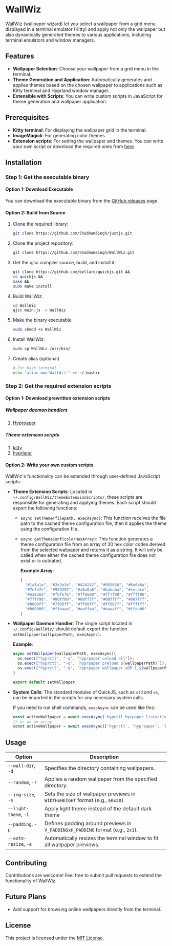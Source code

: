 # WallWiz

WallWiz (wallpaper wizard) let you select a wallpaper from a grid menu displayed in a terminal emulator (Kitty) and apply not only the wallpaper but also dynamically generated themes to various applications, including terminal emulators and window managers.

## Features

- **Wallpaper Selection**: Choose your wallpaper from a grid menu in the terminal.
- **Theme Generation and Application**: Automatically generates and applies themes based on the chosen wallpaper to applications such as Kitty terminal and Hyprland window manager.
- **Extensible with Scripts**: You can write custom scripts in JavaScript for theme generation and wallpaper application.

## Prerequisites

- **Kitty terminal**: For displaying the wallpaper grid in the terminal.
- **ImageMagick**: For generating color themes.
- **Extension scripts**: For setting the wallpaper and themes. You can write your own script or download the required ones from [here](https://github.com/5hubham5ingh/WallWiz/tree/main?tab=readme-ov-file#step-2-get-the-required-extension-scripts).

## Installation
### Step 1: Get the executable binary
#### Option 1: Download Executable

You can download the executable binary from the [GitHub releases](https://github.com/5hubham5ingh/WallWiz/releases) page.

#### Option 2: Build from Source

1. Clone the required library:
   ```bash
   git clone https://github.com/5hubham5ingh/justjs.git

3. Clone the project repository:
   ```bash
   git clone https://github.com/5hubham5ingh/WallWiz.git

3. Get the qjsc compiler source, build, and install it:
   ```bash
   git clone https://github.com/bellard/quickjs.git &&
   cd quickjs &&
   make &&
   sudo make install 

5. Build WallWiz:
   ```bash
   cd WallWiz
   qjsc main.js -o WallWiz

6. Make the binary executable
   ```bash
   sudo chmod +x WallWiz

7. Install WallWiz:
   ```bash
   sudo cp WallWiz /usr/bin/

8. Create alias (optional)
   ```bash
   # For bash terminal
   echo "alias ww='WallWiz'" >> ~/.bashrc

### Step 2: Get the required extension scripts

#### Option 1: Download prewritten extension scripts

##### Wallpaper daemon handlers

1. [Hyprpaper](https://github.com/5hubham5ingh/WallWiz/blob/main/wallpaperDaemonHandlerScripts/hyprpaper.js)
   
##### Theme extension scripts
1. [kitty](https://github.com/5hubham5ingh/WallWiz/blob/main/themeExtensionScripts/kitty.js)
2. [hyprland](https://github.com/5hubham5ingh/WallWiz/blob/main/themeExtensionScripts/hyprland.js)

#### Option 2: Write your own custom scripts
WallWiz's functionality can be extended through user-defined JavaScript scripts:

- **Theme Extension Scripts**: Located in `~/.config/WallWiz/themeExtensionScripts/`, these scripts are responsible for generating and applying themes. Each script should export the following functions:
  - `async setTheme(filepath, execAsync)`: This function receives the file path to the cached theme configuration file, then it applies the theme using the configuration file.
  
  - `async getThemeConf(colorHexArray)`: This function generates a theme configuration file from an array of 30 hex color codes derived from the selected wallpaper and returns it as a string. It will only be called when either the cached theme configuration file does not exist or is outdated.
  
    **Example Array**:
    ```javascript
    [
      "#1a1a1a", "#2e2e2e", "#424242", "#565656", "#6a6a6a",
      "#7e7e7e", "#929292", "#a6a6a6", "#bababa", "#cecece",
      "#e2e2e2", "#f6f6f6", "#ff0000", "#ff7f00", "#ffff00",
      "#7fff00", "#00ff00", "#00ff7f", "#00ffff", "#007fff",
      "#0000ff", "#7f00ff", "#ff00ff", "#ff007f", "#ffffff",
      "#000000", "#ffaaaa", "#aaffaa", "#aaaaff", "#ffaa00"
    ]
    ```

- **Wallpaper Daemon Handler**: The single script located in `~/.config/WallWiz/` should default export the function `setWallpaper(wallpaperPath, execAsync)`.

  **Example**:
  ```javascript
  async setWallpaper(wallpaperPath, execAsync){
    os.exec(["hyprctl", "-q", "hyprpaper unload all"]);
    os.exec(["hyprctl", "-q", `hyprpaper preload ${wallpaperPath}`]);
    os.exec(["hyprctl", "-q", `hyprpaper wallpaper eDP-1,${wallpaperPath}`]);
  }

  export default setWallpaper;
  ```

- **System Calls**: The standard modules of QuickJS, such as `std` and `os`, can be imported in the scripts for any necessary system calls.

  If you need to run shell commands, `execAsync` can be used like this:
  ```javascript
  const activeWallpaper = await execAsync('hyprctl hyrpaper listactive');
  // or as an array
  const activeWallpaper = await execAsync(['hyprctl', 'hyprpaper', 'listactive']);
  ```

## Usage

| **Option**         | **Description**                                                                                     |
|--------------------|-----------------------------------------------------------------------------------------------------|
| `--wall-dir`, `-d` | Specifies the directory containing wallpapers.                                                      |
| `--random`, `-r`   | Applies a random wallpaper from the specified directory.                                             |
| `--img-size`, `-s` | Sets the size of wallpaper previews in `WIDTHxHEIGHT` format (e.g., `60x20`).                        |
| `--light-theme`, `-l` | Apply light theme instead of the default dark theme                                            |
| `--padding`, `-p`  | Defines padding around previews in `V_PADDINGxH_PADDING` format (e.g., `2x1`).                       |
| `--auto-resize`, `-a` | Automatically resizes the terminal window to fit all wallpaper previews.                           |


## Contributing

Contributions are welcome! Feel free to submit pull requests to extend the functionality of WallWiz.

## Future Plans

- Add support for browsing online wallpapers directly from the terminal.

## License

This project is licensed under the [MIT License](LICENSE).
      
